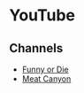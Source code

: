 # YouTube

## Channels

* [Funny or Die](https://www.youtube.com/@FunnyOrDie)
* [Meat Canyon](https://www.youtube.com/@MeatCanyon)
